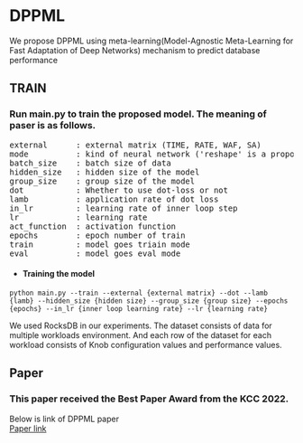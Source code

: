 # DPPML
We propose DPPML using meta-learning(Model-Agnostic Meta-Learning for Fast Adaptation of Deep Networks) mechanism to predict database performance 

## TRAIN
### Run main.py to train the proposed model. The meaning of paser is as follows. 
<pre>
external      : external matrix (TIME, RATE, WAF, SA)
mode          : kind of neural network ('reshape' is a proposed model)
batch_size    : batch size of data
hidden_size   : hidden size of the model
group_size    : group size of the model
dot           : Whether to use dot-loss or not
lamb          : application rate of dot loss
in_lr         : learning rate of inner loop step
lr            : learning rate
act_function  : activation function
epochs        : epoch number of train
train         : model goes triain mode
eval          : model goes eval mode  
</pre>
* #### Training the model
```
python main.py --train --external {external matrix} --dot --lamb {lamb} --hidden_size {hidden size} --group_size {group size} --epochs {epochs} --in_lr {inner loop learning rate} --lr {learning rate}
```

We used RocksDB in our experiments.
The dataset consists of data for multiple workloads environment.
And each row of the dataset for each workload consists of Knob configuration values and performance values.

## Paper
### This paper received the Best Paper Award from the KCC 2022.
Below is link of DPPML paper\
[Paper link](https://www.dbpia.co.kr/search/topSearch?searchOption=all&query=DPPML)
